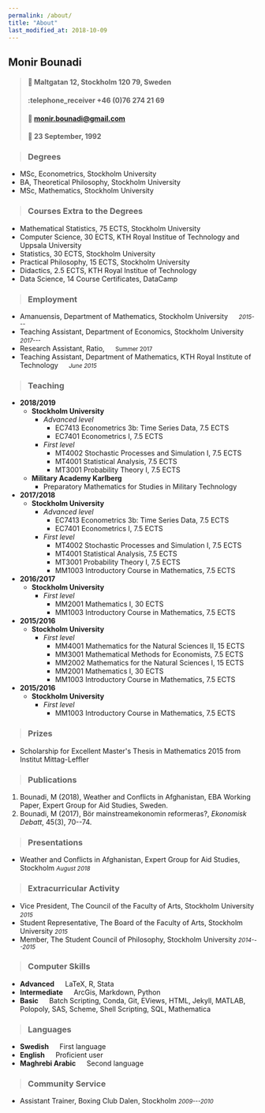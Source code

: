 ```yaml
---
permalink: /about/
title: "About"
last_modified_at: 2018-10-09
---
```


## Monir Bounadi 

> #### :house_with_garden: Maltgatan 12, Stockholm 120 79, Sweden 
> #### :telephone_receiver +46 (0)76 274 21 69
> #### :email: [monir.bounadi@gmail.com ][email]
> #### :birthday: 23 September, 1992

> ### Degrees

- MSc, Econometrics, Stockholm University
- BA, Theoretical Philosophy, Stockholm University 
- MSc, Mathematics, Stockholm University

> ### Courses Extra to the Degrees

- Mathematical Statistics, 75 ECTS, Stockholm University
- Computer Science, 30 ECTS, KTH Royal Institue of Technology and Uppsala University
- Statistics, 30 ECTS, Stockholm University 
- Practical Philosophy, 15 ECTS, Stockholm University 
- Didactics, 2.5 ECTS, KTH Royal Institue of Technology
- Data Science, 14 Course Certificates, DataCamp

> ### Employment 

- Amanuensis, Department of Mathematics, Stockholm University &emsp; <small>*2015---*</small>
- Teaching Assistant, Department of Economics, Stockholm University &emsp; <small>*2017---*</small>
- Research Assistant, Ratio, &emsp; <small>Summer 2017</small>
- Teaching Assistant, Department of Mathematics, KTH Royal Institute of Technology &emsp; <small>*June 2015*</small>

> ### Teaching 

* __2018/2019__
	* __Stockholm University__
		* *Advanced level*
			* EC7413 Econometrics 3b: Time Series Data, 7.5 ECTS
			* EC7401 Econometrics I, 7.5 ECTS 
		* *First level*
			* MT4002 Stochastic Processes and Simulation I, 7.5 ECTS 
			* MT4001 Statistical Analysis, 7.5 ECTS
			* MT3001 Probability Theory I, 7.5 ECTS 
	* __Military Academy Karlberg__
		* Preparatory Mathematics for Studies in Military Technology
* __2017/2018__
	* __Stockholm University__
		* *Advanced level*
			* EC7413 Econometrics 3b: Time Series Data, 7.5 ECTS
			* EC7401 Econometrics I, 7.5 ECTS 
		* *First level*
			* MT4002 Stochastic Processes and Simulation I, 7.5 ECTS 
			* MT4001 Statistical Analysis, 7.5 ECTS
			* MT3001 Probability Theory I, 7.5 ECTS 
			* MM1003 Introductory Course in Mathematics, 7.5 ECTS 
* __2016/2017__
	* __Stockholm University__
		* *First level*
			* MM2001 Mathematics I, 30 ECTS
			* MM1003 Introductory Course in Mathematics, 7.5 ECTS 
* __2015/2016__
	* __Stockholm University__
		* *First level*
			* MM4001 Mathematics for the Natural Sciences II, 15 ECTS 
			* MM3001 Mathematical Methods for Economists, 7.5 ECTS 
			* MM2002 Mathematics for the Natural Sciences I, 15 ECTS 
			* MM2001 Mathematics I, 30 ECTS
			* MM1003 Introductory Course in Mathematics, 7.5 ECTS 
* __2015/2016__
	* __Stockholm University__
		* *First level*
			* MM1003 Introductory Course in Mathematics, 7.5 ECTS 

> ### Prizes

- Scholarship for Excellent Master's Thesis in Mathematics 2015 from Institut Mittag-Leffler

> ### Publications

1. Bounadi, M (2018), Weather and Conflicts in Afghanistan, EBA Working Paper, Expert Group for Aid Studies, Sweden.
2. Bounadi, M (2017), Bör mainstreamekonomin reformeras?, *Ekonomisk Debatt*, 45(3), 70--74.

> ### Presentations

- Weather and Conflicts in Afghanistan, Expert Group for Aid Studies, Stockholm <small>*August 2018*</small>

> ### Extracurricular Activity

- Vice President, The Council of the Faculty of Arts, Stockholm University <small>*2015*</small>
- Student Representative, The Board of the Faculty of Arts, Stockholm University <small>*2015*</small>
- Member, The Student Council of Philosophy, Stockholm University <small>*2014---2015*</small>

> ### Computer Skills

- __Advanced__ &emsp; LaTeX, R, Stata
- __Intermediate__ &emsp; ArcGis, Markdown, Python
- __Basic__ &emsp; Batch Scripting, Conda, Git, EViews, HTML, Jekyll, MATLAB, Polopoly, SAS, Scheme, Shell Scripting, SQL, Mathematica

> ### Languages

- __Swedish__ &emsp; First language
- __English__ &emsp; Proficient user
- __Maghrebi Arabic__ &emsp; Second language

> ### Community Service

- Assistant Trainer, Boxing Club Dalen, Stockholm <small>*2009---2010*</small>

[email]: mailto:monir.bounadi@gmail.com 
